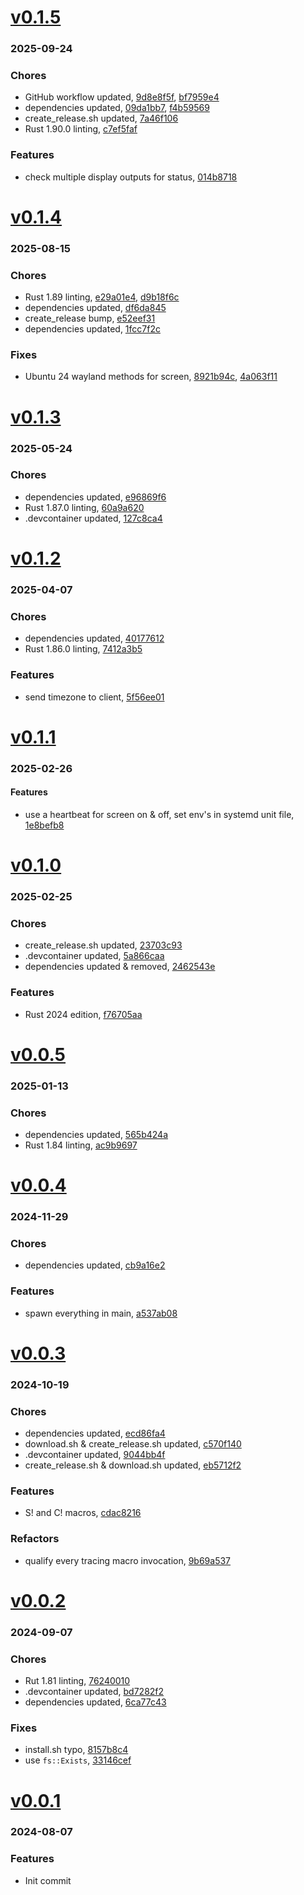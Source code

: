 # <a href='https://github.com/mrjackwills/screen_control_backend/releases/tag/v0.1.5'>v0.1.5</a>
### 2025-09-24

### Chores
+ GitHub workflow updated, [9d8e8f5f](https://github.com/mrjackwills/screen_control_backend/commit/9d8e8f5f0460c8d4aeb1bd76ff3f9e3a443bf95f), [bf7959e4](https://github.com/mrjackwills/screen_control_backend/commit/bf7959e41f354eb437a68bce4291d416ea7cce08)
+ dependencies updated, [09da1bb7](https://github.com/mrjackwills/screen_control_backend/commit/09da1bb77b0f6f9d74555318b3251036f4a80fdf), [f4b59569](https://github.com/mrjackwills/screen_control_backend/commit/f4b595699c99b5381786913ecc76ed294b903c47)
+ create_release.sh updated, [7a46f106](https://github.com/mrjackwills/screen_control_backend/commit/7a46f106e167c23cfae08f7762d5eac0632de354)
+ Rust 1.90.0 linting, [c7ef5faf](https://github.com/mrjackwills/screen_control_backend/commit/c7ef5faf9c093ca335b7f34acfde4804219ddc15)

### Features
+ check multiple display outputs for status, [014b8718](https://github.com/mrjackwills/screen_control_backend/commit/014b8718febcaf0e37ba06e463592f0e6c3c61ff)

# <a href='https://github.com/mrjackwills/screen_control_backend/releases/tag/v0.1.4'>v0.1.4</a>
### 2025-08-15

### Chores
+ Rust 1.89 linting, [e29a01e4](https://github.com/mrjackwills/screen_control_backend/commit/e29a01e4e82dbaeaa527bbfd3b46f5247350f0de), [d9b18f6c](https://github.com/mrjackwills/screen_control_backend/commit/d9b18f6c586b0c377ea0a971fa141d644591684b)
+ dependencies updated, [df6da845](https://github.com/mrjackwills/screen_control_backend/commit/df6da8456e5fa07f86e3ada1ac252b0124b4500e)
+ create_release bump, [e52eef31](https://github.com/mrjackwills/screen_control_backend/commit/e52eef31622d669de579332adc10ad72cf169eac)
+ dependencies updated, [1fcc7f2c](https://github.com/mrjackwills/screen_control_backend/commit/1fcc7f2c9e7d8bcb0237548c763860114afbc5f3)

### Fixes
+ Ubuntu 24 wayland methods for screen, [8921b94c](https://github.com/mrjackwills/screen_control_backend/commit/8921b94cf2445c4d54f3157020b55ee376438ead), [4a063f11](https://github.com/mrjackwills/screen_control_backend/commit/4a063f11dc5100b604c51ee038059ecc8ef5b000)

# <a href='https://github.com/mrjackwills/screen_control_backend/releases/tag/v0.1.3'>v0.1.3</a>
### 2025-05-24

### Chores
+ dependencies updated, [e96869f6](https://github.com/mrjackwills/screen_control_backend/commit/e96869f6cbae5088f80388fa041778776a9070dc)
+ Rust 1.87.0 linting, [60a9a620](https://github.com/mrjackwills/screen_control_backend/commit/60a9a6209243c73a5559608550d58437662b218b)
+ .devcontainer updated, [127c8ca4](https://github.com/mrjackwills/screen_control_backend/commit/127c8ca41e27c9e766ae425943e6e16351b6b02f)

# <a href='https://github.com/mrjackwills/screen_control_backend/releases/tag/v0.1.2'>v0.1.2</a>
### 2025-04-07

### Chores
+ dependencies updated, [40177612](https://github.com/mrjackwills/screen_control_backend/commit/40177612fc0a6659887646cff5475410ce12780c)
+ Rust 1.86.0 linting, [7412a3b5](https://github.com/mrjackwills/screen_control_backend/commit/7412a3b5f86bfe09d4a4e2f89a54fcd520a5b899)

### Features
+ send timezone to client, [5f56ee01](https://github.com/mrjackwills/screen_control_backend/commit/5f56ee013de4cf1137f3ae5f90c37610f4696b27)

# <a href='https://github.com/mrjackwills/screen_control_backend/releases/tag/v0.1.1'>v0.1.1</a>
### 2025-02-26

#### Features
+ use a heartbeat for screen on & off, set env's in systemd unit file, [1e8befb8](https://github.com/mrjackwills/screen_control_backend/commit/1e8befb8b54991155fd4f41ea0571a959dcfb1c0)

# <a href='https://github.com/mrjackwills/screen_control_backend/releases/tag/v0.1.0'>v0.1.0</a>
### 2025-02-25

### Chores
+ create_release.sh updated, [23703c93](https://github.com/mrjackwills/screen_control_backend/commit/23703c93327afd6981f47cc3e4348575619ddd75)
+ .devcontainer updated, [5a866caa](https://github.com/mrjackwills/screen_control_backend/commit/5a866caa95cba5745a82e3f59bd0d0e0d47e6ba7)
+ dependencies updated & removed, [2462543e](https://github.com/mrjackwills/screen_control_backend/commit/2462543e1f0d2aaf2d1d2217ebe54bebe73f9224)

### Features
+ Rust 2024 edition, [f76705aa](https://github.com/mrjackwills/screen_control_backend/commit/f76705aaca5c8dc5721756c20b90007b970c492d)

# <a href='https://github.com/mrjackwills/screen_control_backend/releases/tag/v0.0.5'>v0.0.5</a>
### 2025-01-13

### Chores
+ dependencies updated, [565b424a](https://github.com/mrjackwills/screen_control_backend/commit/565b424a24d626cf811cc659306cca17604f708d)
+ Rust 1.84 linting, [ac9b9697](https://github.com/mrjackwills/screen_control_backend/commit/ac9b96975a51468e6ec47c2ea7430f58a5c90bd0)

# <a href='https://github.com/mrjackwills/screen_control_backend/releases/tag/v0.0.4'>v0.0.4</a>
### 2024-11-29

### Chores
+ dependencies updated, [cb9a16e2](https://github.com/mrjackwills/screen_control_backend/commit/cb9a16e26aa07ebe9890d5cb08a7891ee8bfce42)

### Features
+ spawn everything in main, [a537ab08](https://github.com/mrjackwills/screen_control_backend/commit/a537ab08ce0c4252adde4af728b15e8d1bcf5b91)

# <a href='https://github.com/mrjackwills/screen_control_backend/releases/tag/v0.0.3'>v0.0.3</a>
### 2024-10-19

### Chores
+ dependencies updated, [ecd86fa4](https://github.com/mrjackwills/screen_control_backend/commit/ecd86fa4e806f7933e3b75d165b4ef49f72b031f)
+ download.sh & create_release.sh updated, [c570f140](https://github.com/mrjackwills/screen_control_backend/commit/c570f14024da9e084151be5e5e3a72a49052e959)
+ .devcontainer updated, [9044bb4f](https://github.com/mrjackwills/screen_control_backend/commit/9044bb4f755391d476a0c447f80e8ab42997e013)
+ create_release.sh & download.sh updated, [eb5712f2](https://github.com/mrjackwills/screen_control_backend/commit/eb5712f20d9549100ebfe9d0398006225d67ce8a)

### Features
+ S! and C! macros, [cdac8216](https://github.com/mrjackwills/screen_control_backend/commit/cdac82168a371dbd5632386c4db63a70da39fd60)

### Refactors
+ qualify every tracing macro invocation, [9b69a537](https://github.com/mrjackwills/screen_control_backend/commit/9b69a53766cd26c2eeb6937081b403451d05a390)

# <a href='https://github.com/mrjackwills/screen_control_backend/releases/tag/v0.0.2'>v0.0.2</a>
### 2024-09-07

### Chores
+ Rut 1.81 linting, [76240010](https://github.com/mrjackwills/screen_control_backend/commit/762400102026c1a9ec0fc375a238beedabc94559)
+ .devcontainer updated, [bd7282f2](https://github.com/mrjackwills/screen_control_backend/commit/bd7282f2d4ccaeb2d6969d8d7a79a5ffb556a1d9)
+ dependencies updated, [6ca77c43](https://github.com/mrjackwills/screen_control_backend/commit/6ca77c435cf802d2ef0724c7ea9d8a92faaa7d15)

### Fixes
+ install.sh typo, [8157b8c4](https://github.com/mrjackwills/screen_control_backend/commit/8157b8c4608d24a2d7070c6a6c46896ff67942d0)
+ use `fs::Exists`, [33146cef](https://github.com/mrjackwills/screen_control_backend/commit/33146cef857b738ed374248f0ecd87dfd2fbe1f7)

# <a href='https://github.com/mrjackwills/screen_control_backend/releases/tag/v0.0.1'>v0.0.1</a>
### 2024-08-07

### Features
+ Init commit
